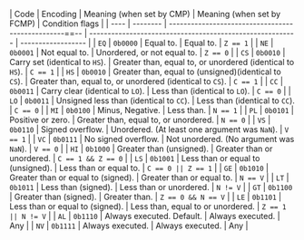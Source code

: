 
| Code | Encoding | Meaning (when set by CMP)                             | Meaning (when set by FCMP)                                | Condition flags    |
| ---- | -------- | -------------------------------------------------==-- | --------------------------------------------------------- | ------------------ |
| `EQ` | `0b0000` | Equal to.                                             | Equal to.                                                 | `Z == 1`           |
| `NE` | `0b0001` | Not equal to.                                         | Unordered, or not equal to.                               | `Z == 0`           |
| `CS` | `0b0010` | Carry set (identical to `HS`).                        | Greater than, equal to, or unordered (identical to `HS`). | `C == 1`           |
| `HS` | `0b0010` | Greater than, equal to (unsigned)(identical to `CS`). | Greater than, equal to, or unordered (identical to `CS`). | `C == 1`           |
| `CC` | `0b0011` | Carry clear (identical to `LO`).                      | Less than (identical to `LO`).                            | `C == 0`           |
| `LO` | `0b0011` | Unsigned less than (identical to `CC`).               | Less than (identical to `CC`).                            | `C == 0`           |
| `MI` | `0b0100` | Minus, Negative.                                      | Less than.                                                | `N == 1`           |
| `PL` | `0b0101` | Positive or zero.                                     | Greater than, equal to, or unordered.                     | `N == 0`           |
| `VS` | `0b0110` | Signed overflow.                                      | Unordered. (At least one argument was `NaN`).             | `V == 1`           |
| `VC` | `0b0111` | No signed overflow.                                   | Not unordered. (No argument was `NaN`).                   | `V == 0`           |
| `HI` | `0b1000` | Greater than (unsigned).                              | Greater than or unordered.                                | `C == 1 && Z == 0` |
| `LS` | `0b1001` | Less than or equal to (unsigned).                     | Less than or equal to.                                    | `C == 0 || Z == 1` |
| `GE` | `0b1010` | Greater than or equal to (signed).                    | Greater than or equal to.                                 | `N == V`           |
| `LT` | `0b1011` | Less than (signed).                                   | Less than or unordered.                                   | `N != V`           |
| `GT` | `0b1100` | Greater than (signed).                                | Greater than.                                             | `Z == 0 && N == V` |
| `LE` | `0b1101` | Less than or equal to (signed).                       | Less than, equal to or unordered.                         | `Z == 1 || N != V` |
| `AL` | `0b1110` | Always executed. Default.                             | Always executed.                                          | Any                |
| `NV` | `0b1111` | Always executed.                                      | Always executed.                                          | Any                |
